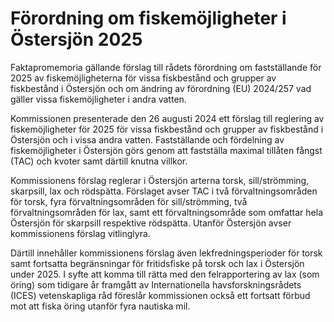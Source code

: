 # Förordning om fiskemöjligheter i Östersjön 2025

Faktapromemoria gällande förslag till rådets förordning om fastställande för 2025 av fiskemöjligheterna för vissa fiskbestånd och grupper av fiskbestånd i Östersjön och om ändring av förordning (EU) 2024/257 vad gäller vissa fiskemöjligheter i andra vatten.

Kommissionen presenterade den 26 augusti 2024 ett förslag till reglering av fiskemöjligheter för 2025 för vissa fiskbestånd och grupper av fiskbestånd i Östersjön och i vissa andra vatten. Fastställande och fördelning av fiskemöjligheter i Östersjön görs genom att fastställa maximal tillåten fångst (TAC) och kvoter samt därtill knutna villkor.

Kommissionens förslag reglerar i Östersjön arterna torsk, sill/strömming, skarpsill, lax och rödspätta. Förslaget avser TAC i två förvaltningsområden för torsk, fyra förvaltningsområden för sill/strömming, två förvaltningsområden för lax, samt ett förvaltningsområde som omfattar hela Östersjön för skarpsill respektive rödspätta. Utanför Östersjön avser kommissionens förslag vitlinglyra.

Därtill innehåller kommissionens förslag även lekfredningsperioder för torsk samt fortsatta begränsningar för fritidsfiske på torsk och lax i Östersjön under 2025. I syfte att komma till rätta med den felrapportering av lax (som öring) som tidigare år framgått av Internationella havsforskningsrådets (ICES) vetenskapliga råd föreslår kommissionen också ett fortsatt förbud mot att fiska öring utanför fyra nautiska mil.
